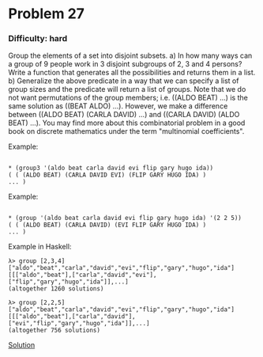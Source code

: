 # Problem 27
### Difficulty: hard
Group the elements of a set into disjoint subsets.
a) In how many ways can a group of 9 people work in 3 disjoint subgroups of 2, 3 and 4 persons? Write a function that generates all the possibilities and returns them in a list.
b) Generalize the above predicate in a way that we can specify a list of group sizes and the predicate will return a list of groups.
Note that we do not want permutations of the group members; i.e. ((ALDO BEAT) ...) is the same solution as ((BEAT ALDO) ...). However, we make a difference between ((ALDO BEAT) (CARLA DAVID) ...) and ((CARLA DAVID) (ALDO BEAT) ...).
You may find more about this combinatorial problem in a good book on discrete mathematics under the term "multinomial coefficients".

Example:

```

* (group3 '(aldo beat carla david evi flip gary hugo ida))
( ( (ALDO BEAT) (CARLA DAVID EVI) (FLIP GARY HUGO IDA) )
... )
```
Example:

```

* (group '(aldo beat carla david evi flip gary hugo ida) '(2 2 5))
( ( (ALDO BEAT) (CARLA DAVID) (EVI FLIP GARY HUGO IDA) )
... )
```
Example in Haskell:

```
λ> group [2,3,4] ["aldo","beat","carla","david","evi","flip","gary","hugo","ida"]
[[["aldo","beat"],["carla","david","evi"],["flip","gary","hugo","ida"]],...]
(altogether 1260 solutions)

λ> group [2,2,5] ["aldo","beat","carla","david","evi","flip","gary","hugo","ida"]
[[["aldo","beat"],["carla","david"],["evi","flip","gary","hugo","ida"]],...]
(altogether 756 solutions)
```
[Solution](https://wiki.haskell.org/99_questions/Solutions/27)
